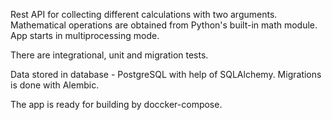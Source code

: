Rest API for collecting different calculations with two arguments. Mathematical operations are obtained from Python's built-in math module. App starts in multiprocessing mode.

There are integrational, unit and migration tests.

Data stored in database - PostgreSQL with help of SQLAlchemy. Migrations is done with Alembic.

The app is ready for building by doccker-compose.